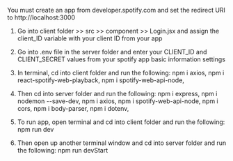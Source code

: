 You must create an app from developer.spotify.com and set the redirect URI to http://localhost:3000
1. Go into client folder >> src >> component >> Login.jsx and assign the client_ID variable with your client ID from your app
2. Go into .env file in the server folder and enter your CLIENT_ID and CLIENT_SECRET values from your spotify app basic information settings

3. In terminal, cd into client folder and run the following:
    npm i axios,
    npm i react-spotify-web-playback,
    npm i spotify-web-api-node,

4. Then cd into server folder and run the following:
    npm i express,
    npm i nodemon --save-dev,
    npm i axios,
    npm i spotify-web-api-node,
    npm i cors,
    npm i body-parser,
    npm i dotenv,

5. To run app, open terminal and cd into client folder and run the following:
    npm run dev

6. Then open up another terminal window and cd into server folder and run the following:
    npm run devStart



